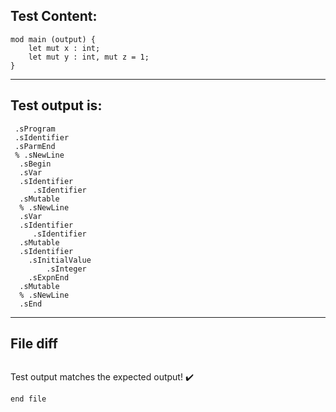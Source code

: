 
Test Content: 
-------------------------
```
mod main (output) {
    let mut x : int;
    let mut y : int, mut z = 1;
}
```
------------------------
Test output is: 
-------------------------
```
 .sProgram
 .sIdentifier
 .sParmEnd
 % .sNewLine
  .sBegin
  .sVar
  .sIdentifier
     .sIdentifier
  .sMutable
  % .sNewLine
  .sVar
  .sIdentifier
     .sIdentifier
  .sMutable
  .sIdentifier
    .sInitialValue
        .sInteger
    .sExpnEnd
  .sMutable
  % .sNewLine
  .sEnd

```
------------------------

File diff
-------------------------
```diff

```
Test output matches the expected output! :heavy_check_mark:

```
end file
